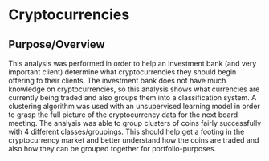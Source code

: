 # Cryptocurrencies

## Purpose/Overview 
This analysis was performed in order to help an investment bank (and very important client) determine what cryptocurrencies they should begin offering to their clients. The investment bank does not have much knowledge on cryptocurrencies, so this analysis shows what currencies are currently being traded and also groups them into a classification system. A clustering algorithm was used with an unsupervised learning model in order to grasp the full picture of the cryptocurrency data for the next board meeting. The analysis was able to group clusters of coins fairly successfully with 4 different classes/groupings. This should help get a footing in the cryptocurrency market and better understand how the coins are traded and also how they can be grouped together for portfolio-purposes. 
